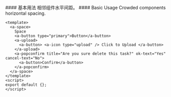 <cn>
#### 基本用法
相邻组件水平间距。
</cn>

<us>
#### Basic Usage
Crowded components horizontal spacing.
</us>

```vue
<template>
  <a-space>
    Space
    <a-button type="primary">Button</a-button>
    <a-upload>
      <a-button> <a-icon type="upload" /> Click to Upload </a-button>
    </a-upload>
    <a-popconfirm title="Are you sure delete this task?" ok-text="Yes" cancel-text="No">
      <a-button>Confirm</a-button>
    </a-popconfirm>
  </a-space>
</template>
<script>
export default {};
</script>
```
